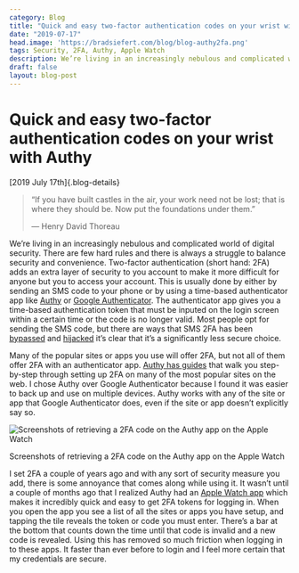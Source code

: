 ```yaml
---
category: Blog
title: "Quick and easy two-factor authentication codes on your wrist with Authy"
date: "2019-07-17"
head.image: 'https://bradsiefert.com/blog/blog-authy2fa.png'
tags: Security, 2FA, Authy, Apple Watch
description: We’re living in an increasingly nebulous and complicated world of digital security. There are few hard rules and there is always a struggle to balance security and convenience. Two-factor authentication (short hand&#x3a; 2FA) adds...
draft: false
layout: blog-post
---
```

# Quick and easy two-factor authentication codes on your wrist with Authy

[2019 July 17th]{.blog-details}

> “If you have built castles in the air, your work need not be lost; that is where they should be. Now put the foundations under them.”
>
> ― Henry David Thoreau

We’re living in an increasingly nebulous and complicated world of digital security. There are few hard rules and there is always a struggle to balance security and convenience. Two-factor authentication (short hand: 2FA) adds an extra layer of security to you account to make it more difficult for anyone but you to access your account. This is usually done by either by sending an SMS code to your phone or by using a time-based authenticator app like [Authy](https://authy.com) or [Google Authenticator](https://www.google.com/landing/2step/). The authenticator app gives you a time-based authentication token that must be inputed on the login screen within a certain time or the code is no longer valid. Most people opt for sending the SMS code, but there are ways that SMS 2FA has been [bypassed](https://www.vice.com/en_us/article/bje3kw/how-hackers-bypass-gmail-two-factor-authentication-2fa-yahoo) and [hijacked](https://www.vice.com/en_us/article/vbqax3/hackers-sim-swapping-steal-phone-numbers-instagram-bitcoin) it’s clear that it’s a significantly less secure choice.

Many of the popular sites or apps you use will offer 2FA, but not all of them offer 2FA with an authenticator app. [Authy has guides](https://authy.com/guides/) that walk you step-by-step through setting up 2FA on many of the most popular sites on the web. I chose Authy over Google Authenticator because I found it was easier to back up and use on multiple devices. Authy works with any of the site or app that Google Authenticator does, even if the site or app doesn’t explicitly say so.

![Screenshots of retrieving a 2FA code on the Authy app on the Apple Watch](../blog/blog-authy2fa.png)
<figcaption>Screenshots of retrieving a 2FA code on the Authy app on the Apple Watch</figcaption>

I set 2FA a couple of years ago and with any sort of security measure you add, there is some annoyance that comes along while using it. It wasn’t until a couple of months ago that I realized Authy had an [Apple Watch app](https://apps.apple.com/us/app/authy/id494168017) which makes it incredibly quick and easy to get 2FA tokens for logging in. When you open the app you see a list of all the sites or apps you have setup, and tapping the tile reveals the token or code you must enter. There’s a bar at the bottom that counts down the time until that code is invalid and a new code is revealed. Using this has removed so much friction when logging in to these apps. It faster than ever before to login and I feel more certain that my credentials are secure.
